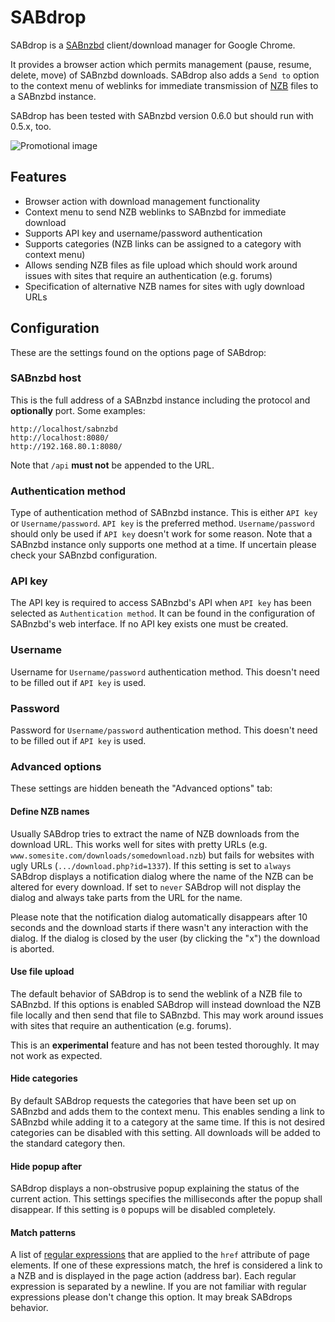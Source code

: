 SABdrop
=======

SABdrop is a [SABnzbd](http://sabnzbd.org/) client/download manager for Google Chrome.

It provides a browser action which permits management (pause, resume, delete, move)
of SABnzbd downloads. SABdrop also adds a `Send to` option to the context menu of
weblinks for immediate transmission of [NZB](http://en.wikipedia.org/wiki/NZB)
files to a SABnzbd instance.

SABdrop has been tested with SABnzbd version 0.6.0 but should run with 0.5.x, too.

![Promotional image](https://github.com/svenjacobs/SABdrop/raw/master/resources/promotional2.png "SABdrop")

Features
--------

* Browser action with download management functionality
* Context menu to send NZB weblinks to SABnzbd for immediate download
* Supports API key and username/password authentication
* Supports categories (NZB links can be assigned to a category with context menu)
* Allows sending NZB files as file upload which should work around issues with sites that require an authentication (e.g. forums)
* Specification of alternative NZB names for sites with ugly download URLs

Configuration
-------------

These are the settings found on the options page of SABdrop:

### SABnzbd host

This is the full address of a SABnzbd instance including the protocol and
**optionally** port. Some examples:

    http://localhost/sabnzbd
    http://localhost:8080/
    http://192.168.80.1:8080/

Note that `/api` **must not** be appended to the URL.

### Authentication method

Type of authentication method of SABnzbd instance. This is either `API key` or 
`Username/password`. `API key` is the preferred method. `Username/password`
should only be used if `API key` doesn't work for some reason. Note that a SABnzbd
instance only supports one method at a time. If uncertain please check your SABnzbd
configuration.

### API key

The API key is required to access SABnzbd's API when `API key` has been selected as
`Authentication method`. It can be found in the configuration of SABnzbd's web
interface. If no API key exists one must be created.

### Username

Username for `Username/password` authentication method. This doesn't need to be
filled out if `API key` is used.

### Password

Password for `Username/password` authentication method. This doesn't need to be
filled out if `API key` is used.

### Advanced options

These settings are hidden beneath the "Advanced options" tab:

#### Define NZB names

Usually SABdrop tries to extract the name of NZB downloads from the download
URL. This works well for sites with pretty URLs (e.g. 
`www.somesite.com/downloads/somedownload.nzb`) but fails for websites with ugly
URLs (`.../download.php?id=1337`). If this setting is set to `always` SABdrop
displays a notification dialog where the name of the NZB can be altered for every
download. If set to `never` SABdrop will not display the dialog and always take parts
from the URL for the name.

Please note that the notification dialog automatically disappears after 10 seconds
and the download starts if there wasn't any interaction with the dialog. If the
dialog is closed by the user (by clicking the "x") the download is aborted.

#### Use file upload

The default behavior of SABdrop is to send the weblink of a NZB file to SABnzbd.
If this options is enabled SABdrop will instead download the NZB file locally and
then send that file to SABnzbd. This may work around issues with sites that require
an authentication (e.g. forums).

This is an **experimental** feature and has not been tested thoroughly. It may not
work as expected.

#### Hide categories

By default SABdrop requests the categories that have been set up on SABnzbd and
adds them to the context menu. This enables sending a link to SABnzbd while adding
it to a category at the same time. If this is not desired categories can be disabled
with this setting. All downloads will be added to the standard category then.

#### Hide popup after

SABdrop displays a non-obstrusive popup explaining the status of the current 
action. This settings specifies the milliseconds after the popup shall disappear.
If this setting is `0` popups will be disabled completely.

#### Match patterns

A list of [regular expressions](http://en.wikipedia.org/wiki/Regular_expression)
that are applied to the `href` attribute of page elements. If one of these
expressions match, the href is considered a link to a NZB and is displayed in the
page action (address bar). Each regular expression is separated by a newline.
If you are not familiar with regular expressions please don't change this option.
It may break SABdrops behavior.

